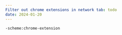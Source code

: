 ```yaml
---
Filter out chrome extensions in network tab: todo
date: 2024-01-20
---
```

`-scheme:chrome-extension`


